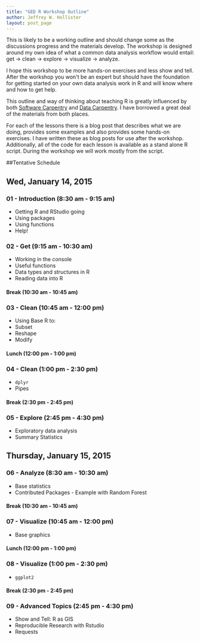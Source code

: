 ```yaml
---
title: "GED R Workshop Outline"
author: Jeffrey W. Hollister
layout: post_page
---
```


This is likely to be a working outline and should change some as the discussions progress and the materials develop.  The workshop is designed around my own idea of what a common data analysis workflow would entail: get -> clean -> explore -> visualize -> analyze.  

I hope this workshop to be more hands-on exercises and less show and tell.  After the workshop you won't be an expert but should have the foundation for getting started on your own data analysis work in R and will know where and how to get help. 

This outline and way of thinking about teaching R is greatly influenced by both [Software Carpentry](software-carpentry.org) and [Data Carpentry](http://datacarpentry.org/).  I have borrowed a great deal of the materials from both places.

For each of the lessons there is a blog post that describes what we are doing, provides some examples and also provides some hands-on exercises.  I have written these as blog posts for use after the workshop.  Additionally, all of the code for each lesson is available as a stand alone R script.  During the workshop we will work mostly from the script.  

##Tentative Schedule

## Wed, January 14, 2015

### 01 - Introduction (8:30 am - 9:15 am)
- Getting R and RStudio going
- Using packages
- Using functions
- Help!


### 02 - Get (9:15 am - 10:30 am)
- Working in the console
- Useful functions
- Data types and structures in R
- Reading data into R

#### Break (10:30 am - 10:45 am)


### 03 - Clean (10:45 am - 12:00 pm)
- Using Base R to: 
 - Subset
 - Reshape
 - Modify


#### Lunch (12:00 pm - 1:00 pm)


### 04 - Clean (1:00 pm - 2:30 pm)
- `dplyr`  
- Pipes


#### Break (2:30 pm - 2:45 pm)


### 05 - Explore (2:45 pm - 4:30 pm)
- Exploratory data analysis
- Summary Statistics


## Thursday, January 15, 2015


### 06 - Analyze (8:30 am - 10:30 am)
- Base statistics
- Contributed Packages - Example with Random Forest


#### Break (10:30 am - 10:45 am)


### 07 - Visualize (10:45 am - 12:00 pm)
- Base graphics


#### Lunch (12:00 pm - 1:00 pm)


### 08 - Visualize (1:00 pm - 2:30 pm)
- `ggplot2`


#### Break (2:30 pm - 2:45 pm)


### 09 - Advanced Topics (2:45 pm - 4:30 pm)
- Show and Tell: R as GIS
- Reproducible Research with Rstudio
- Requests
 
 
